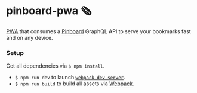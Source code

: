 # pinboard-pwa 🗞

[PWA](https://developers.google.com/web/progressive-web-apps/) that consumes a [Pinboard](https://pinboard.in/) GraphQL API to serve your bookmarks fast and on any device.

### Setup

Get all dependencies via `$ npm install`.

* `$ npm run dev` to launch [`webpack-dev-server`](https://github.com/webpack/webpack-dev-server).
* `$ npm run build` to build all assets via [Webpack](https://webpack.js.org/).
